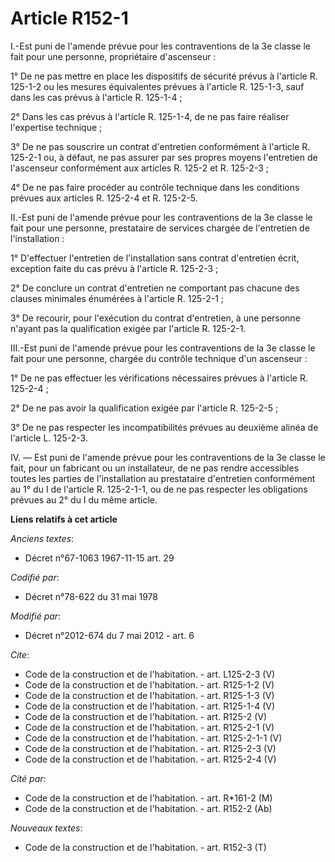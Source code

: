 # Article R152-1

I.-Est puni de l'amende prévue pour les contraventions de la 3e classe le fait pour une personne, propriétaire d'ascenseur : 

1° De ne pas mettre en place les dispositifs de sécurité prévus à l'article R. 125-1-2 ou les mesures équivalentes prévues à
l'article R. 125-1-3, sauf dans les cas prévus à l'article R. 125-1-4 ; 

2° Dans les cas prévus à l'article R. 125-1-4, de ne pas faire réaliser l'expertise technique ; 

3° De ne pas souscrire un contrat d'entretien conformément à l'article R. 125-2-1 ou, à défaut, ne pas assurer par ses
propres moyens l'entretien de l'ascenseur conformément aux articles R. 125-2 et R. 125-2-3 ; 

4° De ne pas faire procéder au contrôle technique dans les conditions prévues aux articles R. 125-2-4 et R. 125-2-5. 

II.-Est puni de l'amende prévue pour les contraventions de la 3e classe le fait pour une personne, prestataire de services
chargée de l'entretien de l'installation : 

1° D'effectuer l'entretien de l'installation sans contrat d'entretien écrit, exception faite du cas prévu à l'article R.
125-2-3 ; 

2° De conclure un contrat d'entretien ne comportant pas chacune des clauses minimales énumérées à l'article R. 125-2-1 ; 

3° De recourir, pour l'exécution du contrat d'entretien, à une personne n'ayant pas la qualification exigée par l'article R.
125-2-1. 

III.-Est puni de l'amende prévue pour les contraventions de la 3e classe le fait pour une personne, chargée du contrôle
technique d'un ascenseur : 

1° De ne pas effectuer les vérifications nécessaires prévues à l'article R. 125-2-4 ; 

2° De ne pas avoir la qualification exigée par l'article R. 125-2-5 ; 

3° De ne pas respecter les incompatibilités prévues au deuxième alinéa de l'article L. 125-2-3. 

IV. ― Est puni de l'amende prévue pour les contraventions de la 3e classe le fait, pour un fabricant ou un installateur, de
ne pas rendre accessibles toutes les parties de l'installation au prestataire d'entretien conformément au 1° du I de
l'article R. 125-2-1-1, ou de ne pas respecter les obligations prévues au 2° du I du même article.

**Liens relatifs à cet article**

_Anciens textes_:

  - Décret n°67-1063 1967-11-15 art. 29

_Codifié par_:

  - Décret n°78-622 du 31 mai 1978

_Modifié par_:

  - Décret n°2012-674 du 7 mai 2012 - art. 6

_Cite_:

  - Code de la construction et de l'habitation. - art. L125-2-3 (V)
  - Code de la construction et de l'habitation. - art. R125-1-2 (V)
  - Code de la construction et de l'habitation. - art. R125-1-3 (V)
  - Code de la construction et de l'habitation. - art. R125-1-4 (V)
  - Code de la construction et de l'habitation. - art. R125-2 (V)
  - Code de la construction et de l'habitation. - art. R125-2-1 (V)
  - Code de la construction et de l'habitation. - art. R125-2-1-1 (V)
  - Code de la construction et de l'habitation. - art. R125-2-3 (V)
  - Code de la construction et de l'habitation. - art. R125-2-4 (V)

_Cité par_:

  - Code de la construction et de l'habitation. - art. R*161-2 (M)
  - Code de la construction et de l'habitation. - art. R152-2 (Ab)

_Nouveaux textes_:

  - Code de la construction et de l'habitation. - art. R152-3 (T)
